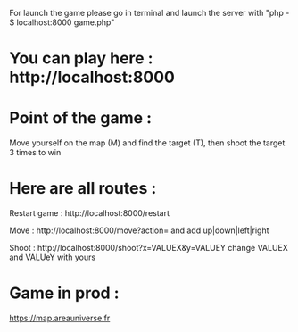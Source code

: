 For launch the game please go in terminal and launch the server with "php -S localhost:8000 game.php"

# You can play here : http://localhost:8000

# Point of the game :
Move yourself on the map (M) and find the target (T), then shoot the target 3 times to win

# Here are all routes :

Restart game : http://localhost:8000/restart

Move : http://localhost:8000/move?action= and add up|down|left|right

Shoot : http://localhost:8000/shoot?x=VALUEX&y=VALUEY change VALUEX and VALUeY with yours


# Game in prod :
https://map.areauniverse.fr
